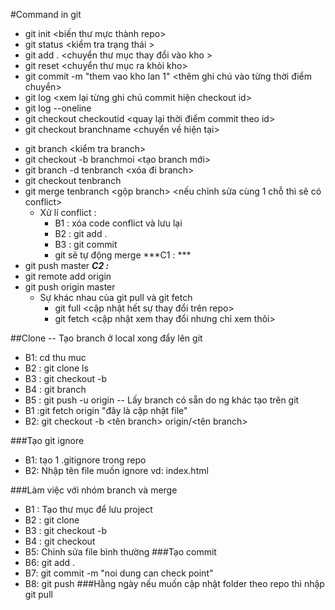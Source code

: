 #Command in git 
- git init <biến thư mực thành repo>
- git status <kiểm tra trạng thái >
- git add . <chuyển thư mục thay đổi vào kho >
- git reset <chuyển thư mục ra khỏi kho>
- git commit -m "them vao kho lan 1" <thêm ghi chú vào từng thời điểm chuyển>
- git log <xem lại từng ghi chú commit hiện checkout id>
- git log --oneline 
- git checkout checkoutid <quay lại thời điểm commit theo id>
- git checkout branchname <chuyển về hiện tại>


+ git branch <kiểm tra branch>
+ git checkout -b branchmoi <tạo branch mới>
+ git branch -d tenbranch <xóa đi branch>
+ git checkout tenbranch  <di chuyen branch>
+ git merge tenbranch <gộp branch> <nếu chỉnh sửa cùng 1 chỗ thì sẽ có conflict>
    - Xử lí conflict :  
        + B1 : xóa code conflict và lưu lại
        + B2 : git add .
        + B3 : git commit 
        + git sẽ tự động merge
***C1 : ***
+ git push <repoLink> master
***C2 :***
+ git remote add origin <repoLink>
+ git push origin master
    - Sự khác nhau của git pull và git fetch
        + git full <cập nhật hết sự thay đổi trên repo>
        + git fetch <cập nhật xem thay đổi nhưng chỉ xem thôi>

##Clone
-- Tạo branch ở local xong đẩy lên git
- B1: cd thu muc
- B2 : git clone <link repo>
    ls <kiem tra thu muc>
- B3 : git checkout -b <ten branch>
- B4 : git branch
- B5 : git push -u origin <ten branch>
-- Lấy branch có sẵn do ng khác tạo trên git
- B1 :git fetch origin   "đây là cập nhật file"
- B2: git checkout -b <tên branch> origin/<tên branch>

###Tạo git ignore
- B1: tạo 1 .gitignore trong repo
- B2: Nhập tên file muốn ignore vd: index.html

###Làm việc với nhóm branch và merge
- B1 : Tạo thư mục để lưu project
- B2 : git clone <link repo>
- B3 : git checkout -b <ten branch>
- B4 : git checkout <ten branch>
- B5: Chỉnh sửa file bình thường
###Tạo commit
- B6: git add .
- B7: git commit -m "noi dung can check point"
- B8: git push
###Hằng ngày nếu muốn cập nhật folder theo repo thì nhập 
git pull 




